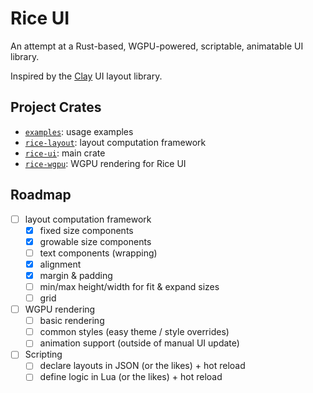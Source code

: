 # Rice UI

An attempt at a Rust-based, WGPU-powered, scriptable, animatable UI library.

Inspired by the [Clay](https://github.com/nicbarker/clay) UI layout library.

## Project Crates

- [`examples`](./examples): usage examples
- [`rice-layout`](./rice-layout): layout computation framework
- [`rice-ui`](./rice-ui): main crate
- [`rice-wgpu`](./rice-wgpu): WGPU rendering for Rice UI

## Roadmap

- [ ] layout computation framework
  - [x] fixed size components
  - [x] growable size components
  - [ ] text components (wrapping)
  - [x] alignment
  - [x] margin & padding
  - [ ] min/max height/width for fit & expand sizes
  - [ ] grid
- [ ] WGPU rendering
  - [ ] basic rendering
  - [ ] common styles (easy theme / style overrides)
  - [ ] animation support (outside of manual UI update)
- [ ] Scripting
  - [ ] declare layouts in JSON (or the likes) + hot reload
  - [ ] define logic in Lua (or the likes) + hot reload

